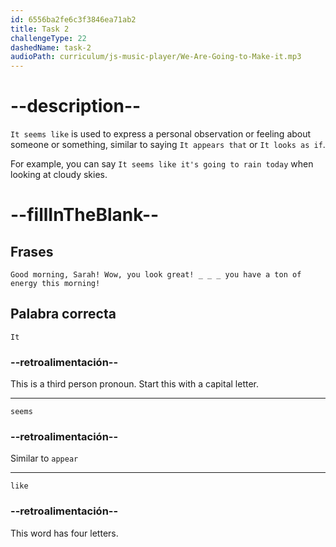 ```yaml
---
id: 6556ba2fe6c3f3846ea71ab2
title: Task 2
challengeType: 22
dashedName: task-2
audioPath: curriculum/js-music-player/We-Are-Going-to-Make-it.mp3
---
```


# --description--

`It seems like` is used to express a personal observation or feeling about someone or something, similar to saying `It appears that` or `It looks as if`.

For example, you can say `It seems like it's going to rain today` when looking at cloudy skies.


# --fillInTheBlank--

## Frases

`Good morning, Sarah! Wow, you look great! _ _ _ you have a ton of energy this morning!`

## Palabra correcta

`It`

### --retroalimentación--

This is a third person pronoun. Start this with a capital letter.

---
`seems`

### --retroalimentación--

Similar to `appear`

---
`like`

### --retroalimentación--

This word has four letters.
